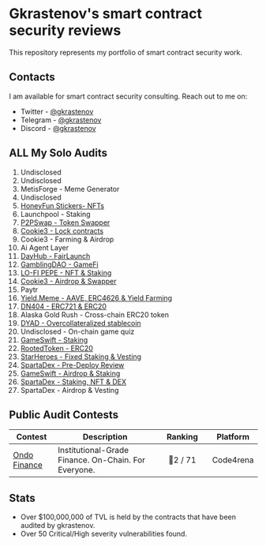 # Gkrastenov's smart contract security reviews

This repository represents my portfolio of smart contract security work.

## Contacts

I am available for smart contract security consulting. Reach out to me on:

- Twitter - [@gkrastenov](https://twitter.com/gkrastenov)
- Telegram - [@gkrastenov](https://t.me/gkrastenov)
- Discord - [@gkrastenov](discordapp.com/users/830181816433377310)

## ALL My Solo Audits

1. Undisclosed
2. Undisclosed
3. MetisForge - Meme Generator
4. Undisclosed
5. [HoneyFun Stickers- NFTs](./solo/HoneyFunStickers-Security-Review.pdf)
6. Launchpool - Staking
7. [P2PSwap - Token Swapper](./solo/P2PSwap-Security-Review.pdf)
8. [Cookie3 - Lock contracts](./solo/Cookie3-Lock-Security-Review.pdf)
9. Cookie3 - Farming & Airdrop
10. Ai Agent Layer
11. [DayHub - FairLaunch](./solo/DayHub-FairLaunch-Security-Review.pdf)
12. [GamblingDAO - GameFi](./solo/GamblingDAO-Security-Review.pdf)
13. [LO-FI PEPE - NFT & Staking](./solo/Lo-Fi-Pepe-NFT-Security-Review.pdf)
14. [Cookie3 - Airdrop & Swapper](./solo/Cookie3-Security-Review.pdf)
15. Paytr
16. [Yield.Meme - AAVE, ERC4626 & Yield Farming](./solo/YieldMeme-Security-Review.pdf)
17. [DN404 - ERC721 & ERC20](https://github.com/Vectorized/dn404/blob/main/audits/guardian-audits-report.pdf)
18. Alaska Gold Rush - Cross-chain ERC20 token
19. [DYAD - Overcollateralized stablecoin](./solo/DYAD-Security-Review.pdf)
20. Undisclosed - On-chain game quiz
21. [GameSwift - Staking](./solo/GameSwift-Security-Review-3.md)
22. [RootedToken - ERC20](./solo/RootedToken-Security-Review.md)
23. [StarHeroes - Fixed Staking & Vesting](./solo/StarHeroes-Security-Review.md)
24. [SpartaDex - Pre-Deploy Review](./solo/SpartaDex-Security-Review-2.md)
25. [GameSwift - Airdrop & Staking](./solo/GameSwift-Security-Review.md)
26. [SpartaDex - Staking, NFT & DEX ](./solo/SpartaDex-Security-Review.md)
27. SpartaDex - Airdrop & Vesting

## Public Audit Contests

| Contest                                         | Description                                          | &nbsp;&nbsp;&nbsp;Ranking&nbsp;&nbsp;&nbsp; | Platform  |
| ----------------------------------------------- | ---------------------------------------------------- | :-----------------------------------------: | :-------: |
| [Ondo Finance](https://twitter.com/ondofinance) | Institutional-Grade Finance. On-Chain. For Everyone. |                  🥈2 / 71                   | Code4rena |

## Stats

- Over $100,000,000 of TVL is held by the contracts that have been audited by gkrastenov.
- Over 50 Critical/High severity vulnerabilities found.
